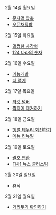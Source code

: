2월 14일 월요일

- [문자열 압축](https://github.com/Song3YuRi/Algorithm/tree/master/Level2/%EB%AC%B8%EC%9E%90%EC%97%B4%20%EC%95%95%EC%B6%95)
- [오픈채팅방](https://github.com/Song3YuRi/Algorithm/tree/master/Level2/%EC%98%A4%ED%94%88%EC%B1%84%ED%8C%85%EB%B0%A9)

2월 15일 화요일

- [멀쩡한 사각형](https://github.com/Song3YuRi/Algorithm/tree/master/Level2/%EB%A9%80%EC%A9%A1%ED%95%9C%20%EC%82%AC%EA%B0%81%ED%98%95)
- [124 나라의 숫자](https://github.com/Song3YuRi/Algorithm/tree/master/Level2/124%20%EB%82%98%EB%9D%BC%EC%9D%98%20%EC%88%AB%EC%9E%90)

2월 16일 수요일

- [기능개발](https://github.com/Song3YuRi/Algorithm/tree/master/Level2/%EA%B8%B0%EB%8A%A5%EA%B0%9C%EB%B0%9C)
- [더 맵게](https://github.com/Song3YuRi/Algorithm/tree/master/Level2/%EB%8D%94%20%EB%A7%B5%EA%B2%8C)

2월 17일 목요일

- [타켓 넘버](https://github.com/Song3YuRi/Algorithm/tree/master/Level2/%ED%83%80%EC%BC%93%20%EB%84%98%EB%B2%84)
- [짝지어 제거하기](https://github.com/Song3YuRi/Algorithm/tree/master/Level2/%EC%A7%9D%EC%A7%80%EC%96%B4%20%EC%A0%9C%EA%B1%B0%ED%95%98%EA%B8%B0)

2월 18일 금요일

- [행렬 테두리 회전하기](https://github.com/Song3YuRi/Algorithm/tree/master/Level2/%ED%96%89%EB%A0%AC%20%ED%85%8C%EB%91%90%EB%A6%AC%20%ED%9A%8C%EC%A0%84%ED%95%98%EA%B8%B0)
- [메뉴 리뉴얼](https://github.com/Song3YuRi/Algorithm/tree/master/Level2/%EB%A9%94%EB%89%B4%20%EB%A6%AC%EB%89%B4%EC%96%BC)

2월 19일 토요일

- [괄호 변환](https://github.com/Song3YuRi/Algorithm/tree/master/Level2/%EA%B4%84%ED%98%B8%20%EB%B3%80%ED%99%98)
- [[1차] 뉴스 클러스팅](https://github.com/Song3YuRi/Algorithm/tree/master/Level2/%5B1%EC%B0%A8%5D%20%EB%89%B4%EC%8A%A4%20%ED%81%B4%EB%9F%AC%EC%8A%A4%ED%8C%85)

2월 20일 일요일

- 휴식

2월 21일 월요일

- [거리두기 확인하기](https://programmers.co.kr/learn/courses/30/lessons/81302)

